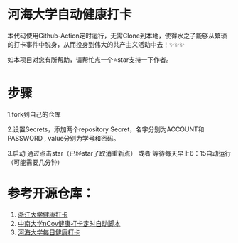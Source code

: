 # 河海大学自动健康打卡
本代码使用Github-Action定时运行，无需Clone到本地，使得水之子能够从繁琐的打卡事件中脱身，从而投身到伟大的共产主义活动中去！✨✨✨

如本项目对您有所帮助，请帮忙点一个⭐star支持一下作者。

# 步骤
1.fork到自己的仓库

2.设置Secrets，添加两个repository Secret，名字分别为ACCOUNT和PASSWORD , value分别为学号和密码。

3.启动 通过点击star（已经star了取消重新点） 或者 等待每天早上6：15自动运行（可能需要几分钟）


# 参考开源仓库：

1. [浙江大学健康打卡](https://github.com/lgaheilongzi/ZJU-Clock-In)
2. [中南大学nCov健康打卡定时自动脚本](https://github.com/lxy764139720/Auto_Attendance)
3. [河海大学每日健康打卡](https://github.com/chloceg/hhu-daily-health-common)
